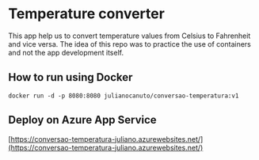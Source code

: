 # Temperature converter
This app help us to convert temperature values from Celsius to Fahrenheit and vice versa. The idea of this repo was to practice the use of containers and not the app development itself.

## How to run using Docker

```
docker run -d -p 8080:8080 julianocanuto/conversao-temperatura:v1
```

## Deploy on Azure App Service

[https://conversao-temperatura-juliano.azurewebsites.net/](https://conversao-temperatura-juliano.azurewebsites.net/)